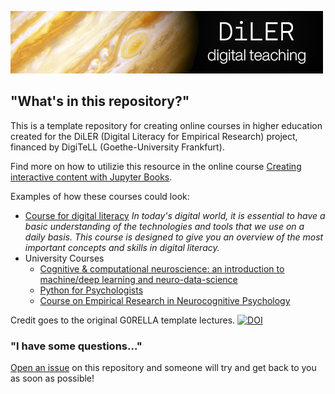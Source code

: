 ![logo](lecture/static/logo.png)


## "What's in this repository?"
 
This is a template repository for creating online courses in higher education created for the DiLER (Digital Literacy for Empirical Research) project, financed by DigiTeLL (Goethe-University Frankfurt).

Find more on how to utilizie this resource in the online course [Creating interactive content with Jupyter Books](https://diler-digitell.github.io/Jupyter-Book).

Examples of how these courses could look:

- [Course for digital literacy](https://diler-digitell.github.io/DiLER_digital_literacy_course/)
*In today's digital world, it is essential to have a basic understanding of the technologies and tools that we use on a daily basis. This course is designed to give you an overview of the most important concepts and skills in digital literacy.*
- University Courses
  - [Cognitive & computational neuroscience: an introduction to machine/deep learning and neuro-data-science](https://peerherholz.github.io/Cog_Com_Neuro_ML_DL/)
  - [Python for Psychologists](https://peerherholz.github.io/Python_for_Psychologists_Winter2021)
  - [Course on Empirical Research in Neurocognitive Psychology](https://peerherholz.github.io/EXPRA_Winter2021)

 

Credit goes to the original G0RELLA template lectures.
[![DOI](https://zenodo.org/badge/DOI/10.5281/zenodo.4279400.svg)](https://doi.org/10.5281/zenodo.4279400)


### "I have some questions..."

[Open an issue]() on this repository and someone will try and get back to you as soon as possible!
